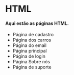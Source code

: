 # HTML
#### Aqui estão as páginas HTML.
* Página de cadastro
* Página dos carros
* Página do email
* Página principal
* Página de login
* Página Sobre nós
* Página de suporte
